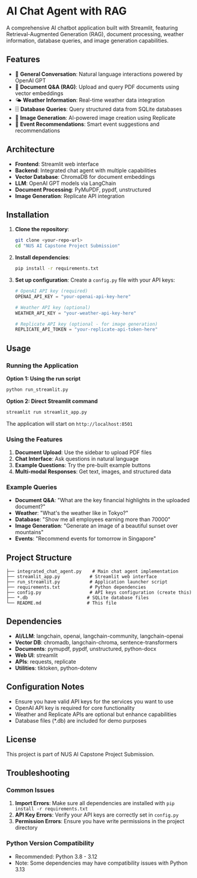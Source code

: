# AI Chat Agent with RAG

A comprehensive AI chatbot application built with Streamlit, featuring Retrieval-Augmented Generation (RAG), document processing, weather information, database queries, and image generation capabilities.

## Features

- 💬 **General Conversation**: Natural language interactions powered by OpenAI GPT
- 📄 **Document Q&A (RAG)**: Upload and query PDF documents using vector embeddings
- 🌤️ **Weather Information**: Real-time weather data integration
- 🗄️ **Database Queries**: Query structured data from SQLite databases
- 🎨 **Image Generation**: AI-powered image creation using Replicate
- 🎯 **Event Recommendations**: Smart event suggestions and recommendations

## Architecture

- **Frontend**: Streamlit web interface
- **Backend**: Integrated chat agent with multiple capabilities
- **Vector Database**: ChromaDB for document embeddings
- **LLM**: OpenAI GPT models via LangChain
- **Document Processing**: PyMuPDF, pypdf, unstructured
- **Image Generation**: Replicate API integration

## Installation

1. **Clone the repository**:
   ```bash
   git clone <your-repo-url>
   cd "NUS AI Capstone Project Submission"
   ```

2. **Install dependencies**:
   ```bash
   pip install -r requirements.txt
   ```

3. **Set up configuration**:
   Create a `config.py` file with your API keys:
   ```python
   # OpenAI API key (required)
   OPENAI_API_KEY = "your-openai-api-key-here"
   
   # Weather API key (optional)
   WEATHER_API_KEY = "your-weather-api-key-here"
   
   # Replicate API key (optional - for image generation)
   REPLICATE_API_TOKEN = "your-replicate-api-token-here"
   ```

## Usage

### Running the Application

**Option 1: Using the run script**
```bash
python run_streamlit.py
```

**Option 2: Direct Streamlit command**
```bash
streamlit run streamlit_app.py
```

The application will start on `http://localhost:8501`

### Using the Features

1. **Document Upload**: Use the sidebar to upload PDF files
2. **Chat Interface**: Ask questions in natural language
3. **Example Questions**: Try the pre-built example buttons
4. **Multi-modal Responses**: Get text, images, and structured data

### Example Queries

- **Document Q&A**: "What are the key financial highlights in the uploaded document?"
- **Weather**: "What's the weather like in Tokyo?"
- **Database**: "Show me all employees earning more than 70000"
- **Image Generation**: "Generate an image of a beautiful sunset over mountains"
- **Events**: "Recommend events for tomorrow in Singapore"

## Project Structure

```
├── integrated_chat_agent.py    # Main chat agent implementation
├── streamlit_app.py           # Streamlit web interface
├── run_streamlit.py           # Application launcher script
├── requirements.txt           # Python dependencies
├── config.py                  # API keys configuration (create this)
├── *.db                      # SQLite database files
└── README.md                 # This file
```

## Dependencies

- **AI/LLM**: langchain, openai, langchain-community, langchain-openai
- **Vector DB**: chromadb, langchain-chroma, sentence-transformers
- **Documents**: pymupdf, pypdf, unstructured, python-docx
- **Web UI**: streamlit
- **APIs**: requests, replicate
- **Utilities**: tiktoken, python-dotenv

## Configuration Notes

- Ensure you have valid API keys for the services you want to use
- OpenAI API key is required for core functionality
- Weather and Replicate APIs are optional but enhance capabilities
- Database files (*.db) are included for demo purposes

## License

This project is part of NUS AI Capstone Project Submission.

## Troubleshooting

### Common Issues

1. **Import Errors**: Make sure all dependencies are installed with `pip install -r requirements.txt`
2. **API Key Errors**: Verify your API keys are correctly set in `config.py`
3. **Permission Errors**: Ensure you have write permissions in the project directory

### Python Version Compatibility

- Recommended: Python 3.8 - 3.12
- Note: Some dependencies may have compatibility issues with Python 3.13
